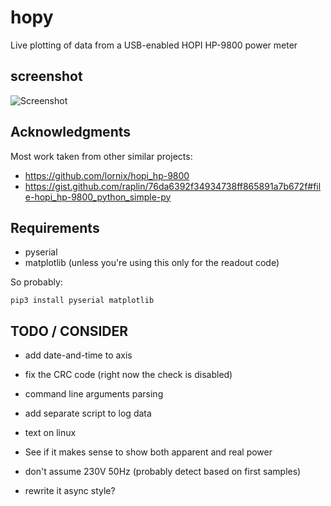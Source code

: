 # hopy
Live plotting of data from a USB-enabled HOPI HP-9800 power meter

## screenshot
![Screenshot](https://raw.githubusercontent.com/scarfboy/hopy/main/screenshots/more.png)


## Acknowledgments
Most work taken from other similar projects:
- https://github.com/lornix/hopi_hp-9800
- https://gist.github.com/raplin/76da6392f34934738ff865891a7b672f#file-hopi_hp-9800_python_simple-py


## Requirements
- pyserial
- matplotlib (unless you're using this only for the readout code)

So probably:
```
pip3 install pyserial matplotlib
```


## TODO /  CONSIDER
- add date-and-time to axis

- fix the CRC code  (right now the check is disabled)

- command line arguments parsing

- add separate script to log data

- text on linux

- See if it makes sense to show both apparent and real power

- don't assume 230V 50Hz (probably detect based on first samples)

- rewrite it async style?
